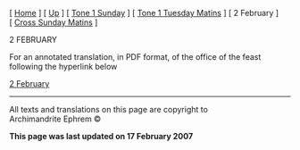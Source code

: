\[ [Home](index.md) \] \[ [Up](annotated_translations.md) \]
\[ [Tone 1 Sunday](tone_1_sunday.md) \]
\[ [Tone 1 Tuesday Matins](tone_1_tuesday_matins.md) \]
\[ 2 February \]
\[ [Cross Sunday Matins](Cross%20Sunday%20Matins.md) \]

2 FEBRUARY

For an annotated translation, in PDF format, of the office of the feast
following the hyperlink below

[2 February](2%20February%20Notes.pdf)

-----

All texts and translations on this page are copyright to  
Archimandrite Ephrem ©

**This page was last updated on 17 February 2007**

